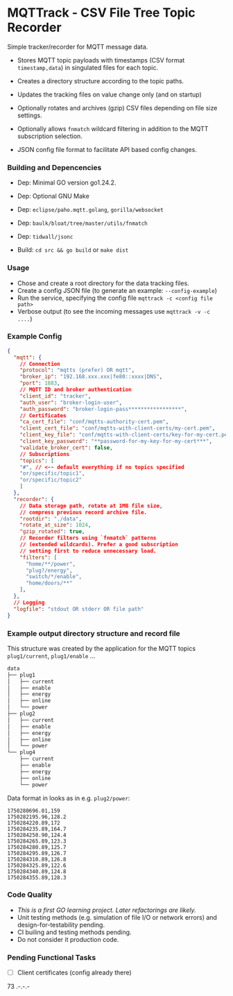 # MQTTrack - CSV File Tree Topic Recorder

Simple tracker/recorder for MQTT message data.

  - Stores MQTT topic payloads with timestamps (CSV format `timestamp,data`) in singulated
    files for each topic.

  - Creates a directory structure according to the topic paths.

  - Updates the tracking files on value change only (and on startup)

  - Optionally rotates and archives (gzip) CSV files depending on file size settings.

  - Optionally allows `fnmatch` wildcard filtering in addition to the MQTT subscription selection.

  - JSON config file format to facilitate API based config changes.

### Building and Depencencies

  - Dep: Minimal GO version go1.24.2.
  - Dep: Optional GNU Make
  - Dep: `eclipse/paho.mqtt.golang`, `gorilla/websocket`
  - Dep: `baulk/bloat/tree/master/utils/fnmatch`
  - Dep: `tidwall/jsonc`

  - Build: `cd src && go build` or `make dist`

### Usage

  - Chose and create a root directory for the data tracking files.
  - Create a config JSON file (to generate an example: `--config-example`)
  - Run the service, specifying the config file `mqttrack -c <config file path>`
  - Verbose output (to see the incoming messages use `mqttrack -v -c ....`)

### Example Config

  ```json
  {
    "mqtt": {
      // Connection
      "protocol": "mqtts (prefer) OR mqtt",
      "broker_ip": "192.168.xxx.xxx|fe80::xxxx|DNS",
      "port": 1883,
      // MQTT ID and broker authentication
      "client_id": "tracker",
      "auth_user": "broker-login-user",
      "auth_password": "broker-login-pass*****************",
      // Certificates
      "ca_cert_file": "conf/mqtts-authority-cert.pem",
      "client_cert_file": "conf/mqtts-with-client-certs/my-cert.pem",
      "client_key_file": "conf/mqtts-with-client-certs/key-for-my-cert.pem",
      "client_key_password": "**password-for-my-key-for-my-cert***",
      "validate_broker_cert": false,
      // Subscriptions
      "topics": [
      "#", // <-- default everything if no topics specified
      "or/specific/topic1",
      "or/specific/topic2"
      ]
    },
    "recorder": {
      // Data storage path, rotate at 1MB file size,
      // compress previous record archive file.
      "rootdir": "./data",
      "rotate_at_size": 1024,
      "gzip_rotated": true,
      // Recorder filters using `fnmatch` patterns
      // (extended wildcards). Prefer a good subscription
      // setting first to reduce unnecessary load.
      "filters": [
        "home/**/power",
        "plug?/energy",
        "switch/*/enable",
        "home/doors/**"
      ],
    },
    // Logging
    "logfile": "stdout OR stderr OR file path"
  }
  ```

### Example output directory structure and record file

This structure was created by the application for the MQTT topics
`plug1/current`, `plug1/enable` ...

  ```sh
  data
  ├── plug1
  │   ├── current
  │   ├── enable
  │   ├── energy
  │   ├── online
  │   └── power
  ├── plug2
  │   ├── current
  │   ├── enable
  │   ├── energy
  │   ├── online
  │   └── power
  └── plug4
      ├── current
      ├── enable
      ├── energy
      ├── online
      └── power
  ```

Data format in looks as in e.g. `plug2/power`:

  ```csv
  1750280696.01,159
  1750282195.96,128.2
  1750284220.89,172
  1750284235.89,164.7
  1750284250.90,124.4
  1750284265.89,123.3
  1750284280.89,125.7
  1750284295.89,126.7
  1750284310.89,126.8
  1750284325.89,122.6
  1750284340.89,124.8
  1750284355.89,128.3
  ```

### Code Quality

- *This is a first GO learning project. Later refactorings are likely.*
- Unit testing methods (e.g. simulation of file I/O or network errors) and
  design-for-testability pending.
- CI builing and testing methods pending.
- Do not consider it production code.

### Pending Functional Tasks

  - [ ] Client certificates (config already there)

73 .-.-.-
